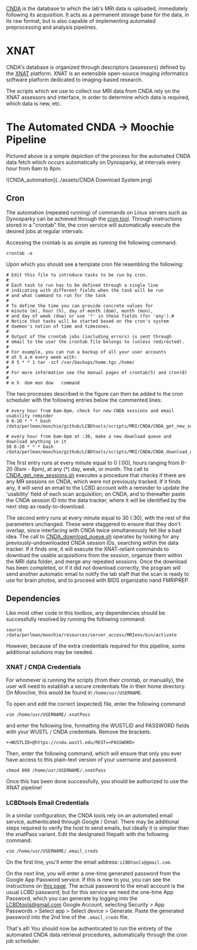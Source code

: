 [CNDA](https://cnda.wustl.edu/) is the database to which the lab's MRI data is uploaded, immediately following its acquisition. It acts as a permanent storage base for the data, in its raw format, but is also capable of implementing automated preprocessing and analysis pipelines.   

# XNAT
CNDA's database is organized through descriptors (assessors) defined by the [XNAT](https://www.xnat.org/) platform. XNAT is an extensible open-source imaging informatics software platform dedicated to imaging-based research.

The scripts which we use to collect our MRI data from CNDA rely on the XNAT assessors and interface, in order to determine which data is required, which data is new, etc. 

# The Automated CNDA -> Moochie Pipeline

Pictured above is a simple depiction of the process for the automated CNDA data fetch which occurs automatically on Dynosparky, at intervals every hour from 6am to 8pm.

  ![CNDA_automation](../assets/CNDA Download System.png)

## Cron
The automation (repeated running) of commands on Linux servers such as Dynosparky can be achieved through the [cron tool](https://en.wikipedia.org/wiki/Cron). Through instructions stored in a "crontab" file, the cron service will automatically execute the desired jobs at regular intervals. 

Accessing the crontab is as simple as running the following command:

    crontab -e

Upon which you should see a template cron file resembling the following:

```
# Edit this file to introduce tasks to be run by cron.
#
# Each task to run has to be defined through a single line
# indicating with different fields when the task will be run
# and what command to run for the task
#
# To define the time you can provide concrete values for
# minute (m), hour (h), day of month (dom), month (mon),
# and day of week (dow) or use '*' in these fields (for 'any').#
# Notice that tasks will be started based on the cron's system
# daemon's notion of time and timezones.
#
# Output of the crontab jobs (including errors) is sent through
# email to the user the crontab file belongs to (unless redirected).
#
# For example, you can run a backup of all your user accounts
# at 5 a.m every week with:
# 0 5 * * 1 tar -zcf /var/backups/home.tgz /home/
#
# For more information see the manual pages of crontab(5) and cron(8)
#
# m h  dom mon dow   command
```
The two processes described in the figure can then be added to the cron scheduler with the following entries below the commented lines:

```
# every hour from 6am-8pm, check for new CNDA sessions and email usability reminder
0 6-20 * * * bash /data/perlman/moochie/github/LCBDtools/scripts/MRI/CNDA/CNDA_get_new_sessions.sh

# every hour from 6am-8pm at :30, make a new download queue and download anything in it
30 6-20 * * * bash /data/perlman/moochie/github/LCBDtools/scripts/MRI/CNDA/CNDA_download_queue.sh
```

The first entry runs at every minute equal to 0 (:00), hours ranging from 6-20 (6am - 8pm), at any (\*) day, week, or month. The call to [CNDA_get_new_sessions.sh](https://github.com/ChildBrainLab/LCBDtools/blob/main/scripts/MRI/CNDA/CNDA_get_new_sessions.sh) executes a procedure that checks if there are any MR sessions on CNDA, which were not previously tracked. If it finds any, it will send an email to the LCBD account with a reminder to update the 'usability' field of each scan acquisition, on CNDA, and to thereafter paste the CNDA session ID into the data tracker, where it will be identified by the next step as ready-to-download.

The second entry runs at every minute equal to 30 (:30), with the rest of the parameters unchanged. These were staggered to ensure that they don't overlap, since interfacing with CNDA twice simultaneously felt like a bad idea. The call to [CNDA_download_queue.sh](https://github.com/ChildBrainLab/LCBDtools/blob/main/scripts/MRI/CNDA/CNDA_download_queue.sh) operates by looking for any previously-undownloaded CNDA session IDs, searching within the data tracker. If it finds one, it will execute the XNAT-reliant commands to download the usable acquisitions from the session, organize them within the MRI data folder, and merge any repeated sessions. Once the download has been completed, or if it did not download correctly, the program will send another automatic email to notify the lab staff that the scan is ready to use for brain photos, and to proceed with BIDS organizatio nand FMRIPREP. 

## Dependencies
Like most other code in this toolbox, any dependencies should be successfully resolved by running the following command:

    source /data/perlman/moochie/resources/server_access/MRIenv/bin/activate
    
However, because of the extra credentials required for this pipeline, some additional solutions may be needed. 

### XNAT / CNDA Credentials
For whomever is running the scripts (from their crontab, or manually), the user will need to establish a secure credentials file in their home directory. On Moochie, this would be found in `/home/usr/USERNAME`.

To open and edit the correct (expected) file, enter the following command:

    vim /home/usr/USERNAME/.xnatPass
    
and enter the following line, formatting the WUSTLID and PASSWORD fields with your WUSTL / CNDA credentials. Remove the brackets.

    +<WUSTLID>@https://cnda.wustl.edu/REST=<PASSWORD>

Then, enter the following command, which will ensure that only you ever have access to this plain-text version of your username and password. 

    chmod 600 /home/usr/USERNAME/.xnatPass
    
Once this has been done successfully, you should be authorized to use the XNAT pipeline!

### LCBDtools Email Credentials
In a similar configuration, the CNDA tools rely on an automated email service, authenticated through Google / Gmail. There may be additional steps required to verify the host to send emails, but ideally it is simpler than the xnatPass variant. Edit the designated filepath with the following command:

    vim /home/usr/USERNAME/.email_creds
    
On the first line, you'll enter the email address: `LCBDtools@gmail.com`. 

On the next line, you will enter a one-time generated password from the Google App Password service. If this is new to you, you can see the instructions on [this page](https://support.google.com/mail/answer/185833?hl=en). The actual password to the email account is the usual LCBD password, but for this service we need the one-time App Password, which you can generate by logging into the LCBDtools@gmail.com Google Account, selecting Security > App Passwords > Select app > Select device > Generate. Paste the generated password into the 2nd line of the `.email_creds` file. 

That's all! You should now be authenticated to run the entirety of the automated CNDA data retrieval procedures, automatically through the cron job scheduler.
